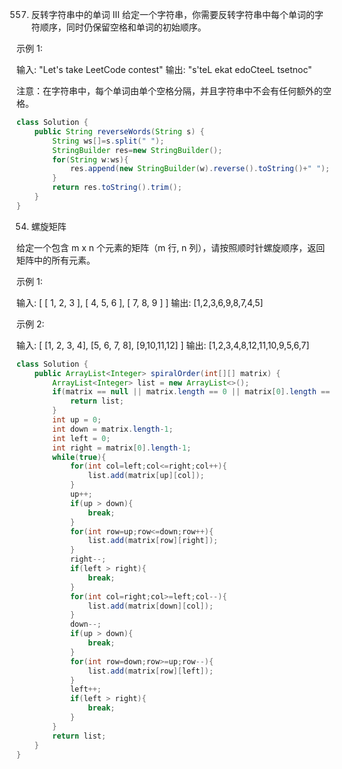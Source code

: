 557. 反转字符串中的单词 III
给定一个字符串，你需要反转字符串中每个单词的字符顺序，同时仍保留空格和单词的初始顺序。

示例 1:

输入: "Let's take LeetCode contest"
输出: "s'teL ekat edoCteeL tsetnoc" 

注意：在字符串中，每个单词由单个空格分隔，并且字符串中不会有任何额外的空格。
````Java
class Solution {
    public String reverseWords(String s) {
        String ws[]=s.split(" ");
        StringBuilder res=new StringBuilder();
        for(String w:ws){
            res.append(new StringBuilder(w).reverse().toString()+" ");
        }
        return res.toString().trim();
    }
}
````
54. 螺旋矩阵

给定一个包含 m x n 个元素的矩阵（m 行, n 列），请按照顺时针螺旋顺序，返回矩阵中的所有元素。

示例 1:

输入:
[
 [ 1, 2, 3 ],
 [ 4, 5, 6 ],
 [ 7, 8, 9 ]
]
输出: [1,2,3,6,9,8,7,4,5]

示例 2:

输入:
[
  [1, 2, 3, 4],
  [5, 6, 7, 8],
  [9,10,11,12]
]
输出: [1,2,3,4,8,12,11,10,9,5,6,7]

````Java
class Solution {
    public ArrayList<Integer> spiralOrder(int[][] matrix) {
        ArrayList<Integer> list = new ArrayList<>();
        if(matrix == null || matrix.length == 0 || matrix[0].length == 0){
            return list;
        }
        int up = 0;
        int down = matrix.length-1;
        int left = 0;
        int right = matrix[0].length-1;
        while(true){
            for(int col=left;col<=right;col++){
                list.add(matrix[up][col]);
            }
            up++;
            if(up > down){
                break;
            }
            for(int row=up;row<=down;row++){
                list.add(matrix[row][right]);
            }
            right--;
            if(left > right){
                break;
            }
            for(int col=right;col>=left;col--){
                list.add(matrix[down][col]);
            }
            down--;
            if(up > down){
                break;
            }
            for(int row=down;row>=up;row--){
                list.add(matrix[row][left]);
            }
            left++;
            if(left > right){
                break;
            }
        }
        return list;
    }
}
````
